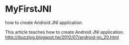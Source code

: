 MyFirstJNI
==========

how to create Android JNI application.

This article teaches how to create Android JNI application.<br>
http://ibuzzlog.blogspot.tw/2012/07/android-jni_20.html
